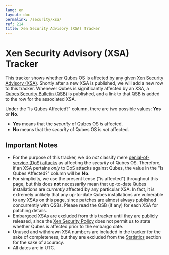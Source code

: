 ```yaml
---
lang: en
layout: doc
permalink: /security/xsa/
ref: 214
title: Xen Security Advisory (XSA) Tracker
---
```


Xen Security Advisory (XSA) Tracker
===================================

This tracker shows whether Qubes OS is affected by any given [Xen Security Advisory (XSA)][XSA].
Shortly after a new XSA is published, we will add a new row to this tracker.
Whenever Qubes is significantly affected by an XSA, a [Qubes Security Bulletin (QSB)][QSB] is published, and a link to that QSB is added to the row for the associated XSA.

Under the "Is Qubes Affected?" column, there are two possible values: **Yes** or **No**.

* **Yes** means that the *security* of Qubes OS *is* affected.
* **No** means that the *security* of Qubes OS is *not* affected.

Important Notes
---------------

* For the purpose of this tracker, we do *not* classify mere [denial-of-service (DoS) attacks][DoS] as affecting the *security* of Qubes OS.
  Therefore, if an XSA pertains *only* to DoS attacks against Qubes, the value in the "Is Qubes Affected?" column will be **No**.
* For simplicity, we use the present tense ("is affected") throughout this page, but this does **not** necessarily mean that up-to-date Qubes installations are *currently* affected by any particular XSA.
  In fact, it is extremely unlikely that any up-to-date Qubes installations are vulnerable to any XSAs on this page, since patches are almost always published concurrently with QSBs.
  Please read the QSB (if any) for each XSA for patching details.
* Embargoed XSAs are excluded from this tracker until they are publicly released, since the [Xen Security Policy] does not permit us to state whether Qubes is affected prior to the embargo date.
* Unused and withdrawn XSA numbers are included in the tracker for the sake of completeness, but they are excluded from the [Statistics] section for the sake of accuracy.
* All dates are in UTC.

[XSA]: https://xenbits.xen.org/xsa/
[QSB]: /security/bulletins/
[DoS]: https://en.wikipedia.org/wiki/Denial-of-service_attack
[Xen Security Policy]: https://www.xenproject.org/security-policy.html
[Statistics]: #statistics
